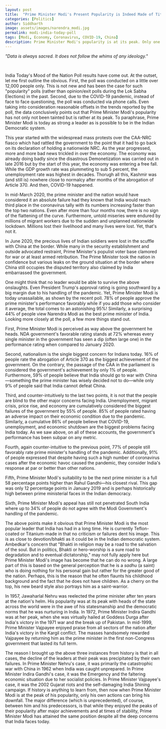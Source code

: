```yaml
---
layout: post
title:  "Prime Minister Modi's Present Popularity is Indeed Made of Titanium."
categories: [Politics]
author: Siddharth
image: assets/images/narendra_modi.jpg
permalink: modi-india-today-poll
tags: [Modi, Economy, Coronavirus, COVID-19, China]
description: Prime Minister Modi's popularity is at its peak. Only one leader can defeat him now.
---
```

<i>"Data is always sacred. It does not follow the whims of any ideology."</i>

<br>

India Today's Mood of the Nation Poll results have come out. At the outset, let me first outline the obvious. First, the poll was conducted on a little over 12,000 people only. This is not new and has been the case for such "popularity" polls (rather than opinion/exit polls during the Lok Sabha Elections) in the past. Second, due to the COVID-19 pandemic, instead of face to face questioning, the poll was conducted via phone calls. Even taking into consideration reasonable offsets in the trends reported by the poll, the data conclusively points out that Prime Minister Modi's popularity has not only not been tainted but is rather at its peak. To paraphrase, Prime Minister Modi is today as strong a leader as is possible to be in the Indian Democratic system.

This year started with the widespread mass protests over the CAA-NRC fiasco which had rattled the government to the point that it had to go back on its declaration of holding a nationwide NRC. As the year progressed, more and more bad news trickled in over the economy. The economy was already doing badly since the disastrous Demonetization was carried out in late 2016 but by the start of this year, the economy was entering a free fall. While the GDP growth rate was plummeting to sub 5 percent, the unemployment rate was highest in decades. Thorugh all this, Kashmir was (and still is) nowhere close to normalcy after months of the abrogation of Article 370. And then, COVID-19 happened.

In mid-March 2020, the prime minister and the nation would have considered it an absolute failure had they known that India would reach third place in the coronavirus tally with its numbers increasing faster than the top two nations. Even after more than four months now, there is no sign of the flattening of the curve. Furthermore, untold miseries were endured by millions of migrant workers due to the sudden and unplanned nationwide lockdown. Millions lost their livelihood and many lives were lost. Yet, that's not it.

In June 2020, the precious lives of Indian soldiers were lost in the scuffle with China at the border. While many in the security establishment and outside advocated restraint, Prime Minister's populist voter base clamored for war or at least armed retribution. The Prime Minister took the nation in confidence but various leaks on the ground situation at the border where China still occupies the disputed territory also claimed by India embarrassed the government.

One might think that no leader would be able to survive the above onslaughts. Even President Trump's approval rating is going southward by a big margin due to his handling of the pandemic. Yet, Prime Minister Modi is today unassailable, as shown by the recent poll. 78% of people approve the prime minister's performance favorably while if you add those who consider it average, the total comes to an astonishing 95%! Similarly, a surprising 44% of people view Narendra Modi as the best prime minister of India. Looking more closely at the poll, a few more things stand out.

First, Prime Minister Modi is perceived as way above the government he heads. NDA government's favorable rating stands at 72% whereas every single minister in the government has seen a dip (often large one) in the performance rating when compared to January 2020. 

Second, nationalism is the single biggest concern for Indians today. 16% of people rate the abrogation of Article 370 as the biggest achievement of the government. On the contrary, the passage of the CAA in the parliament is considered the government's achievement by only 1% of people. Furthermore, 59% of people believe that India should go to war with China—something the prime minister has wisely decided not to do—while only 9% of people said that India cannot defeat China.

Third, and counter-intuitively to the last two points, it is not that the people are blind to the other major concerns facing India. Unemployment, migrant crisis, price rise, and economy are cumulatively considered the biggest failures of the government by 55% of people. 85% of people rated having an adverse impact on their economic condition due to the pandemic. Similarly, a cumulative 86% of people believe that COVID-19, unemployment, and economic shutdown are the biggest problems facing India today. As we saw above, on all of these accounts, the government's performance has been subpar on any metric.

Fourth, again counter-intuitive to the previous point, 77% of people still favorably rate prime minister's handling of the pandemic. Additionally, 91% of people expressed that despite having such a high number of coronavirus cases after the economic havoc caused the pandemic, they consider India's response at par or better than other nations.

Fifth, Prime Minister Modi's suitability to be the next prime minister is a full 58 percentage points higher than Rahul Gandhi—his closest rival. This gap was only 12 percentage points in January 2019 and is perhaps historically high between prime ministerial faces in the Indian democracy.

Sixth, Prime Minister Modi's appeal has still not penetrated South India where up to 34% of people do not agree with the Modi Government's handling of the pandemic.

The above points make it obvious that Prime Minister Modi is the most popular leader that India has had in a long time. He is currently Teflon-coated or Titanium-made in that no criticism or failures dent his image. This is as close to devotion/bhakti as it could be in the Indian democratic system. Ambedkar's concern that "Bhakti in religion may be a road to the salvation of the soul. But in politics, Bhakti or hero-worship is a sure road to degradation and to eventual dictatorship," may not fully apply here but Prime Minister Modi's image has become that he can do no wrong. A large part of this is based on the general perception that he is a <i>sadhu</i> (a saint) who is doing nothing for his personal gain but rather for the greater good of the nation. Perhaps, this is the reason that he often flaunts his childhood background and the fact that he does not have children. As a cherry on the top, his new beard style also portrays him as a saint-warrior.

In 1957, Jawaharlal Nehru was reelected the prime minister after ten years at the nation's helm. His popularity was at its peak with heads of the state across the world were in the awe of his statesmanship and the democratic norms that he was nurturing in India. In 1972, Prime Minister Indira Gandhi was at her peak, when she was virtually hailed at Goddess Durga after India's victory in the 1971 war and the break up of Pakistan. In mid-1999, Prime Minister Vajpayee enjoyed praise from all sectors of the nation after India's victory in the Kargil conflict. The masses handsomely rewarded Vajpayee by returning him as the prime minister in the first non-Congress government that lasted its full term.

The reason I brought up the above three instances from history is that in all cases, the decline of the leaders at their peak was precipitated by their own failures. In Prime Minister Nehru's case, it was primarily the catastrophic war with China in 1962 when India was caught unprepared. In Prime Minister Indira Gandhi's case, it was the Emergency and the faltering economic situation due to her socialist policies. In Prime Minister Vajpayee's case, it was the 2002 Gujarat riots and the self-damaging India Shining campaign. If history is anything to learn from, then now when Prime Minister Modi is at the peak of his popularity, only his own actions can bring his downfall. The major difference (which is unprecedented), of course, between him and his predecessors, is that while they enjoyed the peaks of their popularity after major achievements and at times of stability, Prime Minister Modi has attained the same position despite all the deep concerns that India faces today.
